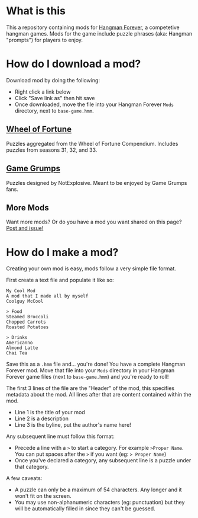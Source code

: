 # What is this

This a repository containing mods for [Hangman Forever](https://notexplosive.itch.io/hangman), a competetive hangman games. Mods for the game include puzzle phrases (aka: Hangman "prompts") for players to enjoy.

# How do I download a mod?

Download mod by doing the following:

- Right click a link below
- Click "Save link as" then hit save
- Once downloaded, move the file into your Hangman Forever `Mods` directory, next to `base-game.hmm`.

## [Wheel of Fortune](https://raw.githubusercontent.com/notexplosive/hangman-mods/main/wof-31-32-33.hmm)

Puzzles aggregated from the Wheel of Fortune Compendium. Includes puzzles from seasons 31, 32, and 33.

## [Game Grumps](https://raw.githubusercontent.com/notexplosive/hangman-mods/main/game-grumps.hmm)

Puzzles designed by NotExplosive. Meant to be enjoyed by Game Grumps fans.

## More Mods

Want more mods? Or do you have a mod you want shared on this page? [Post and issue!](https://github.com/notexplosive/hangman-mods/issues)

# How do I make a mod?

Creating your own mod is easy, mods follow a very simple file format.

First create a text file and populate it like so:

```
My Cool Mod
A mod that I made all by myself
Coolguy McCool

> Food
Steamed Broccoli
Chopped Carrots
Roasted Potatoes

> Drinks
Americanno
Almond Latte
Chai Tea
```

Save this as a `.hmm` file and... you're done! You have a complete Hangman Forever mod. Move that file into your `Mods` directory in your Hangman Forever game files (next to `base-game.hmm`) and you're ready to roll!

The first 3 lines of the file are the "Header" of the mod, this specifies metadata about the mod. All lines after that are content contained within the mod.

- Line 1 is the title of your mod
- Line 2 is a description
- Line 3 is the byline, put the author's name here!

Any subsequent line must follow this format:

- Precede a line with a `>` to start a category. For example `>Proper Name`. You can put spaces after the `>` if you want (eg: `> Proper Name`)
- Once you've declared a category, any subsequent line is a puzzle under that category.

A few caveats:

- A puzzle can only be a maximum of 54 characters. Any longer and it won't fit on the screen.
- You may use non-alphanumeric characters (eg: punctuation) but they will be automatically filled in since they can't be guessed.
